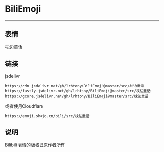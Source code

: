 # BiliEmoji
---
## 表情
枕边童话
## 链接
jsdelivr
```
https://cdn.jsdelivr.net/gh/lrhtony/BiliEmoji@master/src/枕边童话
https://fastly.jsdelivr.net/gh/lrhtony/BiliEmoji@master/src/枕边童话
https://gcore.jsdelivr.net/gh/lrhtony/BiliEmoji@master/src/枕边童话
```
或者使用Cloudflare
```
https://emoji.shojo.cn/bili/src/枕边童话
```
## 说明
Bilibili 表情的版权归原作者所有
